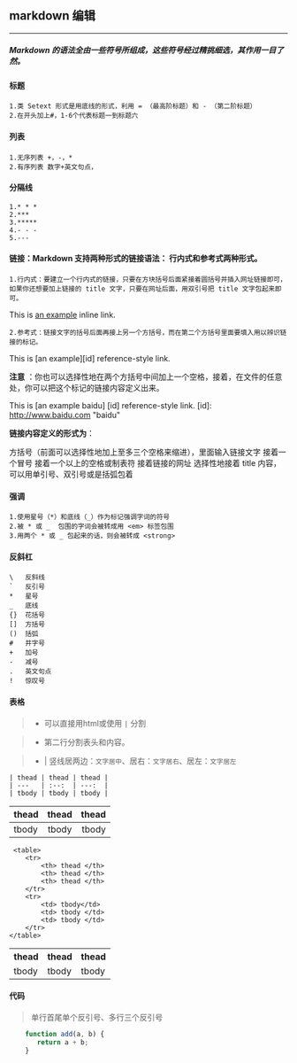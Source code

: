 ## markdown 编辑
---
##### Markdown 的语法全由一些符号所组成，这些符号经过精挑细选，其作用一目了然。

#### 标题
	1.类 Setext 形式是用底线的形式，利用 = （最高阶标题）和 - （第二阶标题）
	2.在开头加上#，1-6个代表标题一到标题六
#### 列表
	1.无序列表 +，-，*
	2.有序列表 数字+英文句点，
#### 分隔线 
	1.* * *
	2.***
	3.*****
	4.- - -
	5.---
#### 链接：Markdown 支持两种形式的链接语法： 行内式和参考式两种形式。
	1.行内式：要建立一个行内式的链接，只要在方块括号后面紧接着圆括号并插入网址链接即可，如果你还想要加上链接的 title 文字，只要在网址后面，用双引号把 title 文字包起来即可。
This is [an example](http://example.com/ "Title") inline link.

	2.参考式：链接文字的括号后面再接上另一个方括号，而在第二个方括号里面要填入用以辨识链接的标记。
This is [an example][id] reference-style link.

**注意** ：你也可以选择性地在两个方括号中间加上一个空格，接着，在文件的任意处，你可以把这个标记的链接内容定义出来。

This is [an example baidu] [id] reference-style link.
[id]: http://www.baidu.com "baidu"

**链接内容定义的形式为**：

方括号（前面可以选择性地加上至多三个空格来缩进），里面输入链接文字
接着一个冒号
接着一个以上的空格或制表符
接着链接的网址
选择性地接着 title 内容，可以用单引号、双引号或是括弧包着

#### 强调
	1.使用星号（*）和底线（_）作为标记强调字词的符号
	2.被 * 或 _  包围的字词会被转成用 <em> 标签包围
	3.用两个 * 或 _ 包起来的话，则会被转成 <strong>

#### 反斜杠
	\   反斜线
	`   反引号
	*   星号
	_   底线
	{}  花括号
	[]  方括号
	()  括弧
	#   井字号
	+   加号
	-   减号
	.   英文句点
	!   惊叹号
	
#### 表格

> * 可以直接用html或使用 `|` 分割

> * 第二行分割表头和内容。

> * | 竖线居两边：`文字居中`、居右：`文字居右`、居左：`文字居左`

	| thead | thead | thead |
	| ---   | :--:  | ---:  |
	| tbody | tbody | tbody |

| thead | thead | thead |
| ---   | :--:  | ---:  |
| tbody | tbody | tbody |

	 <table>
	    <tr>
    		<th> thead </th>
	    	<th> thead </th>
	    	<th> thead </th>
	    </tr>
	    <tr>
			<td> tbody</td>
			<td> tbody </td>
			<td> tbody </td>
	    </tr>
	</table>
<table>
    <tr>
        <th> thead </th>
        <th> thead </th>
        <th> thead </th>
    </tr>
    <tr>
        <td> tbody </td>
        <td> tbody </td>
        <td> tbody </td>
    </tr>
</table>


#### 代码

>单行首尾单个反引号、多行三个反引号

``` javascript
	function add(a, b) {
	   return a + b;
	}
```

